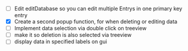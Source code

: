 - [ ] Edit editDatabase so you can edit multiple Entrys in one primary key entry
- [x] Create a second popup function, for when deleting or editing data
- [ ] Implement data selection via double click on treeview
- [ ] make it so deletion is also selected via treeview
- [ ] display data in specified labels on gui
